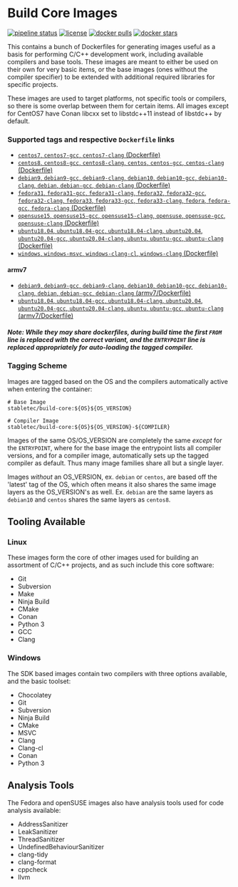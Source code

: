 # Build Core Images

[![pipeline status](https://git.stabletec.com/docker/build-core/badges/master/pipeline.svg)](https://git.stabletec.com/docker/build-core/commits/master)
[![license](https://img.shields.io/badge/license-Apache%202.0-blue.svg)](https://git.stabletec.com/docker/build-core/blob/master/LICENSE)
[![docker pulls](https://img.shields.io/docker/pulls/stabletec/build-core.svg)](https://hub.docker.com/r/stabletec/build-core/)
[![docker stars](https://img.shields.io/docker/stars/stabletec/build-core.svg)](https://hub.docker.com/r/stabletec/build-core/)

This contains a bunch of Dockerfiles for generating images useful as a basis for performing C/C++ development work, including available compilers and base tools. These images are meant to either be used on their own for very basic items, or the base images (ones without the compiler specifier) to be extended with additional required libraries for specific projects.

These images are used to target platforms, not specific tools or compilers, so there is some overlap between them for certain items. All images except for CentOS7 have Conan libcxx set to libstdc++11 instead of libstdc++ by default.

### Supported tags and respective `Dockerfile` links

- [`centos7`, `centos7-gcc`, `centos7-clang` (Dockerfile)](https://git.stabletec.com/docker/build-core/blob/master/centos/centos-7/Dockerfile)
- [`centos8`, `centos8-gcc`, `centos8-clang`, `centos`, `centos-gcc`, `centos-clang` (Dockerfile)](https://git.stabletec.com/docker/build-core/blob/master/centos/centos-8/Dockerfile)
- [`debian9`, `debian9-gcc`, `debian9-clang`, `debian10`, `debian10-gcc`, `debian10-clang`, `debian`, `debian-gcc`, `debian-clang` (Dockerfile)](https://git.stabletec.com/docker/build-core/blob/master/debian/debian-9/Dockerfile)
- [`fedora31`, `fedora31-gcc`, `fedora31-clang`, `fedora32`, `fedora32-gcc`, `fedora32-clang`, `fedora33`, `fedora33-gcc`, `fedora33-clang`, `fedora`, `fedora-gcc`, `fedora-clang` (Dockerfile)](https://git.stabletec.com/docker/build-core/blob/master/fedora/fedora-31/Dockerfile)
- [`opensuse15`, `opensuse15-gcc`, `opensuse15-clang`, `opensuse`, `opensuse-gcc`, `opensuse-clang` (Dockerfile)](https://git.stabletec.com/docker/build-core/blob/master/opensuse/opensuseleap-15/Dockerfile)
- [`ubuntu18.04`, `ubuntu18.04-gcc`, `ubuntu18.04-clang`, `ubuntu20.04`, `ubuntu20.04-gcc`, `ubuntu20.04-clang`, `ubuntu`, `ubuntu-gcc`, `ubuntu-clang` (Dockerfile)](https://git.stabletec.com/docker/build-core/blob/master/ubuntu/ubuntu-18.04/Dockerfile)
- [`windows`, `windows-msvc`, `windows-clang-cl`, `windows-clang` (Dockerfile)](https://git.stabletec.com/docker/build-core/blob/master/windows/Dockerfile)

#### armv7
- [`debian9`, `debian9-gcc`, `debian9-clang`, `debian10`, `debian10-gcc`, `debian10-clang`, `debian`, `debian-gcc`, `debian-clang` (armv7/Dockerfile)](https://git.stabletec.com/docker/build-core/blob/master/debian/debian-9/Dockerfile)
- [`ubuntu18.04`, `ubuntu18.04-gcc`, `ubuntu18.04-clang`, `ubuntu20.04`, `ubuntu20.04-gcc`, `ubuntu20.04-clang`, `ubuntu`, `ubuntu-gcc`, `ubuntu-clang` (armv7/Dockerfile)](https://git.stabletec.com/docker/build-core/blob/master/ubuntu/ubuntu-18.04/Dockerfile)

##### Note: While they may share dockerfiles, during build time the first `FROM` line is replaced with the correct variant, and the `ENTRYPOINT` line is replaced appropriately for auto-loading the tagged compiler.

### Tagging Scheme

Images are tagged based on the OS and the compilers automatically active when entering the container:
```
# Base Image
stabletec/build-core:${OS}${OS_VERSION}

# Compiler Image
stabletec/build-core:${OS}${OS_VERSION}-${COMPILER}
```

Images of the same OS/OS_VERSION are completely the same *except* for the `ENTRYPOINT`, where for the base image the entrypoint lists all compiler versions, and for a compiler image, automatically sets up the tagged compiler as default. Thus many image families share all but a single layer.

Images *without* an OS_VERSION, ex. `debian` or `centos`, are based off the 'latest' tag of the OS, which often means it also shares the same image layers as the OS_VERSION's as well. Ex. `debian` are the same layers as `debian10` and `centos` shares the same layers as `centos8`.

## Tooling Available

### Linux

These images form the core of other images used for building an assortment of C/C++ projects, and as such include this core software:
- Git
- Subversion
- Make
- Ninja Build
- CMake
- Conan
- Python 3
- GCC
- Clang

### Windows

The SDK based images contain two compilers with three options available, and the basic toolset:
- Chocolatey
- Git
- Subversion
- Ninja Build
- CMake
- MSVC
- Clang
- Clang-cl
- Conan
- Python 3

## Analysis Tools

The Fedora and openSUSE images also have analysis tools used for code analysis available:
- AddressSanitizer
- LeakSanitizer
- ThreadSanitizer
- UndefinedBehaviourSanitizer
- clang-tidy
- clang-format
- cppcheck
- llvm
